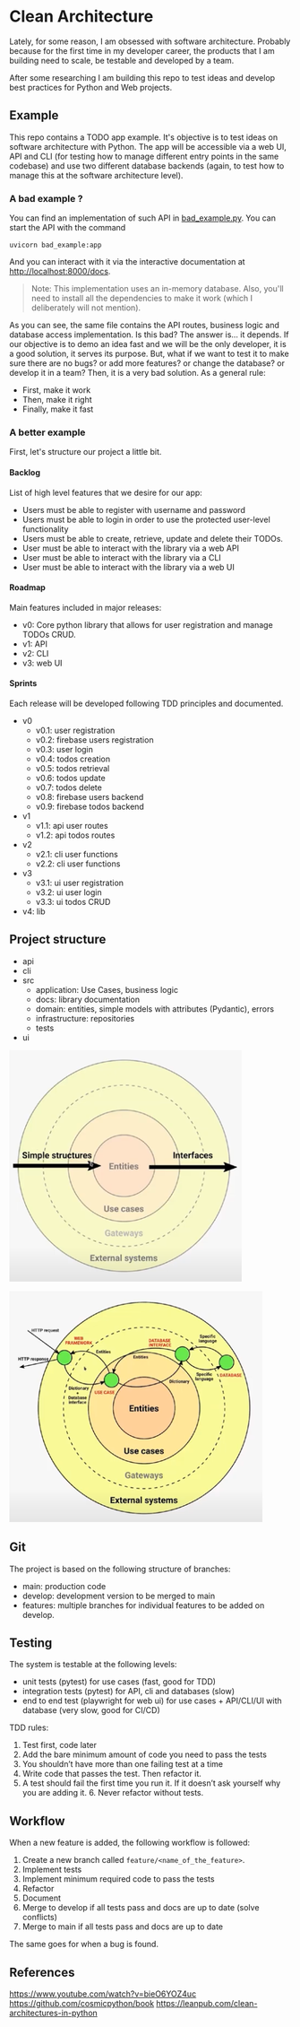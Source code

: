 # Clean Architecture

Lately, for some reason, I am obsessed with software architecture. Probably because for the first time in my developer career, the products that I am building need to scale, be testable and developed by a team.

After some researching I am building this repo to test ideas and develop best practices for Python and Web projects.

## Example

This repo contains a TODO app example. It's objective is to test ideas on software architecture with Python. The app will be accessible via a web UI, API and CLI (for testing how to manage different entry points in the same codebase) and use two different database backends (again, to test how to manage this at the software architecture level).

### A bad example ?

You can find an implementation of such API in [bad_example.py](bad_example.py). You can start the API with the command

```
uvicorn bad_example:app
```

And you can interact with it via the interactive documentation at [http://localhost:8000/docs](http://localhost:8000/docs).

> Note: This implementation uses an in-memory database. Also, you'll need to install all the dependencies to make it work (which I deliberately will not mention).

As you can see, the same file contains the API routes, business logic and database access implementation. Is this bad? The answer is... it depends. If our objective is to demo an idea fast and we will be the only developer, it is a good solution, it serves its purpose. But, what if we want to test it to make sure there are no bugs? or add more features? or change the database? or develop it in a team? Then, it is a very bad solution. As a general rule:

- First, make it work
- Then, make it right
- Finally, make it fast

### A better example

First, let's structure our project a little bit.

#### Backlog

List of high level features that we desire for our app:

- Users must be able to register with username and password
- Users must be able to login in order to use the protected user-level functionality
- Users must be able to create, retrieve, update and delete their TODOs.
- User must be able to interact with the library via a web API
- User must be able to interact with the library via a CLI
- User must be able to interact with the library via a web UI

#### Roadmap

Main features included in major releases:

- v0: Core python library that allows for user registration and manage TODOs CRUD.
- v1: API
- v2: CLI
- v3: web UI

#### Sprints

Each release will be developed following TDD principles and documented.

- v0
  - v0.1: user registration
  - v0.2: firebase users registration
  - v0.3: user login
  - v0.4: todos creation
  - v0.5: todos retrieval
  - v0.6: todos update
  - v0.7: todos delete
  - v0.8: firebase users backend
  - v0.9: firebase todos backend
- v1
  - v1.1: api user routes
  - v1.2: api todos routes
- v2
  - v2.1: cli user functions
  - v2.2: cli user functions
- v3
  - v3.1: ui user registration
  - v3.2: ui user login
  - v3.3: ui todos CRUD
- v4: lib

## Project structure

- api
- cli
- src
  - application: Use Cases, business logic
  - docs: library documentation
  - domain: entities, simple models with attributes (Pydantic), errors
  - infrastructure: repositories
  - tests
- ui

![relations](/pics/relations.png)

![flow](/pics/flow.png)

## Git

The project is based on the following structure of branches:

- main: production code
- develop: development version to be merged to main
- features: multiple branches for individual features to be added on develop.

## Testing

The system is testable at the following levels:

- unit tests (pytest) for use cases (fast, good for TDD)
- integration tests (pytest) for API, cli and databases (slow)
- end to end test (playwright for web ui) for use cases + API/CLI/UI with database (very slow, good for CI/CD)

TDD rules:

1. Test first, code later
2. Add the bare minimum amount of code you need to pass the tests
3. You shouldn’t have more than one failing test at a time
4. Write code that passes the test. Then refactor it.
5. A test should fail the first time you run it. If it doesn’t ask yourself why you are adding it. 6. Never refactor without tests.

## Workflow

When a new feature is added, the following workflow is followed:

1. Create a new branch called `feature/<name_of_the_feature>`.
2. Implement tests
3. Implement minimum required code to pass the tests
4. Refactor
5. Document
6. Merge to develop if all tests pass and docs are up to date (solve conflicts)
7. Merge to main if all tests pass and docs are up to date

The same goes for when a bug is found.

## References

https://www.youtube.com/watch?v=bieO6YOZ4uc
https://github.com/cosmicpython/book
https://leanpub.com/clean-architectures-in-python
